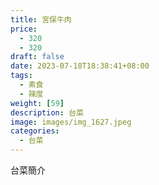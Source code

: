 ```yaml
---
title: 宮保牛肉
price: 
  - 320 
  - 320
draft: false
date: 2023-07-18T18:38:41+08:00
tags:
  - 素食
  - 辣度
weight: [59] 
description: 台菜
image: images/img_1627.jpeg
categories:
  - 台菜
---
```


台菜簡介
